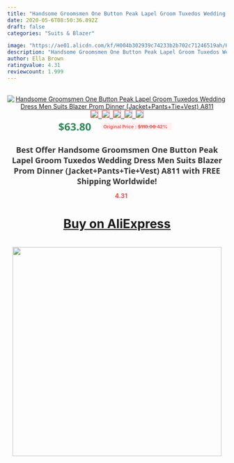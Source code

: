 ```yaml
---
title: "Handsome Groomsmen One Button Peak Lapel Groom Tuxedos Wedding Dress Men Suits Blazer Prom Dinner (Jacket+Pants+Tie+Vest) A811"
date: 2020-05-6T08:50:36.892Z
draft: false
categories: "Suits & Blazer"

image: "https://ae01.alicdn.com/kf/H004b302939c74233b2b702c71246519ah/Handsome-Groomsmen-One-Button-Peak-Lapel-Groom-Tuxedos-Wedding-Dress-Men-Suits-Blazer-Prom-Dinner-Jacket.jpg"
description: "Handsome Groomsmen One Button Peak Lapel Groom Tuxedos Wedding Dress Men Suits Blazer Prom Dinner (Jacket+Pants+Tie+Vest) A811"
author: Ella Brown
ratingvalue: 4.31
reviewcount: 1.999
---
```

<br>
<div style="text-align: center;">
<a href="https://s.click.aliexpress.com/e/_9wB1V3" target="_blank" rel="nofollow noopener noreferrer"><img alt="Handsome Groomsmen One Button Peak Lapel Groom Tuxedos Wedding Dress Men Suits Blazer Prom Dinner (Jacket+Pants+Tie+Vest) A811" class="magnifier-image" src="https://ae01.alicdn.com/kf/H004b302939c74233b2b702c71246519ah/Handsome-Groomsmen-One-Button-Peak-Lapel-Groom-Tuxedos-Wedding-Dress-Men-Suits-Blazer-Prom-Dinner-Jacket.jpg_640x640.jpg">
<br>
<img style="border:1px solid salmon" src="https://ae01.alicdn.com/kf/H004b302939c74233b2b702c71246519ah/Handsome-Groomsmen-One-Button-Peak-Lapel-Groom-Tuxedos-Wedding-Dress-Men-Suits-Blazer-Prom-Dinner-Jacket.jpg_120x120.jpg">&nbsp;&nbsp;<img style="border:1px solid salmon" src="https://ae01.alicdn.com/kf/Hbdc2e351c5e5479eb58ac437afe57f306/Handsome-Groomsmen-One-Button-Peak-Lapel-Groom-Tuxedos-Wedding-Dress-Men-Suits-Blazer-Prom-Dinner-Jacket.jpg_120x120.jpg">&nbsp;&nbsp;<img style="border:1px solid salmon" src="https://ae01.alicdn.com/kf/Hb3d04617ad3b4cde92350db94312d871i/Handsome-Groomsmen-One-Button-Peak-Lapel-Groom-Tuxedos-Wedding-Dress-Men-Suits-Blazer-Prom-Dinner-Jacket.jpg_120x120.jpg">&nbsp;&nbsp;<img style="border:1px solid salmon" src="https://ae01.alicdn.com/kf/H09b7830dae434bc49821e559fb94d0d5X/Handsome-Groomsmen-One-Button-Peak-Lapel-Groom-Tuxedos-Wedding-Dress-Men-Suits-Blazer-Prom-Dinner-Jacket.jpg_120x120.jpg">&nbsp;&nbsp;<img style="border:1px solid salmon" src="https://ae01.alicdn.com/kf/H556946533f1d4e498d1b1b12a7edea45w/Handsome-Groomsmen-One-Button-Peak-Lapel-Groom-Tuxedos-Wedding-Dress-Men-Suits-Blazer-Prom-Dinner-Jacket.jpg_120x120.jpg"></a></div><br0>
<div style="text-align: center;"><span style="background-color: white; border: 0px; box-sizing: border-box; color: seagreen; display: inline-block; font-family: &quot;open sans&quot; , &quot;arial&quot; , &quot;helvetica&quot; , sans-serif , &quot;heiti&quot;; font-size: 24px; font-stretch: inherit; font-weight: 700; line-height: inherit; margin: 0px 10px 0px 0px; padding: 0px; vertical-align: middle;">$63.80 </span>
<span style="background: rgb(255 , 241 , 241); border-radius: 3px; border: 0px; box-sizing: border-box; color: #ff4747; display: inline-block; font-family: inherit; font-size: 12px; font-stretch: inherit; font-style: inherit; font-variant: inherit; font-weight: 600; line-height: inherit; margin: 0px; padding: 2px 5px; transform: scale(0.9); vertical-align: middle;">Original Price : <b style="text-decoration: line-through;">$110.00 </b> 42%&nbsp;&nbsp;</span></div>
<h1 style="color: #333333; display: inline-block; font-family: &quot;open sans&quot; , &quot;arial&quot; , &quot;helvetica&quot; , sans-serif , &quot;heiti&quot;; font-size: 18px; font-stretch: inherit; font-weight: 700; text-align: center;">Best Offer Handsome Groomsmen One Button Peak Lapel Groom Tuxedos Wedding Dress Men Suits Blazer Prom Dinner (Jacket+Pants+Tie+Vest) A811 with FREE Shipping Worldwide!</h1>
<div style="color: #ff4747; text-align: center;">
<img src="https://4.bp.blogspot.com/-M0ZcTcb-5uY/XleCXlxnR4I/AAAAAAAAAEc/OrjgMkXV1oMQFaCRZj5HQwOCBcu3w1FegCPcBGAYYCw/s1600/star.png" style="height: 15px;">&nbsp;<b>4.31</b></div>
<div class="button_cont" align="center"><a class="buynow_a" href="https://s.click.aliexpress.com/e/_9wB1V3" target="_blank" rel="nofollow noopener noreferrer"><H1>Buy on AliExpress</H1></a></div><br>
<div class="separator" style="clear: both; text-align: center;">
<img src="https://lh3.googleusercontent.com/-pTy5HemUv9M/XlePHvY0dAI/AAAAAAAAAE4/0nX5iRUoIWY8eMW9Dpxeirr157OZliDIgCLcBGAsYHQ/s1600/badge.gif" width="480">
</div>
